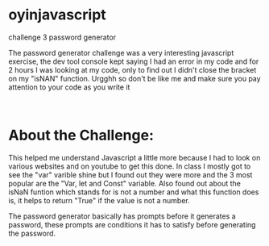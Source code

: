 # oyinjavascript
challenge 3 password generator
<p>The password generator challenge was a very interesting javascript exercise, the dev tool console kept saying I had an error in my code and for 2 hours I was looking at my code, only to find out I didn't close the bracket on my "isNAN" function. Urgghh so don't be like me and make sure you pay attention to your code as you write it</p>
<br/>
<h1>About the Challenge:</h1>
<p>This helped me understand Javascript a little more because I had to look on various websites and on youtube to get this done.
In class I mostly got to see the "var" varible shine but I found out they were more and the 3 most popular are the "Var, let and Const" variable. Also found out about the isNaN funtion which stands for is not a number and what this function does is, it helps to return  "True" if the value is not a number.</p>
<p>The password generator basically has prompts before it generates a password, these prompts are conditions it has to satisfy before generating the password.</p>